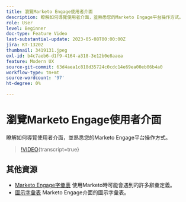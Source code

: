 ```yaml
---
title: 瀏覽Marketo Engage使用者介面
description: 瞭解如何導覽使用者介面，並熟悉您的Marketo Engage平台操作方式。
role: User
level: Beginner
doc-type: Feature Video
last-substantial-update: 2023-05-08T00:00:00Z
jira: KT-13202
thumbnail: 3419131.jpeg
exl-id: b4c7aeb6-d1f9-4164-a318-3e12b0e8aaea
feature: Modern UX
source-git-commit: 63d4aea1c818d35724c0cdc14e69ea00eb06b4a0
workflow-type: tm+mt
source-wordcount: '97'
ht-degree: 0%

---
```


# 瀏覽Marketo Engage使用者介面

瞭解如何導覽使用者介面，並熟悉您的Marketo Engage平台操作方式。

>[!VIDEO](https://video.tv.adobe.com/v/3419131/?learn=on){transcript=true}

## 其他資源

* [Marketo Engage字彙表](https://experienceleague.adobe.com/docs/marketo/using/getting-started-with-marketo/marketo-glossary.html?lang=en)
使用Marketo時可能會遇到的許多辭彙定義。
* [圖示字彙表](https://experienceleague.adobe.com/docs/marketo/using/product-docs/marketo-engage-modern-ux/icon-glossary.html?lang=en)
Marketo Engage介面的圖示字彙表。
